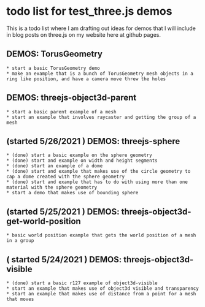 # todo list for test_three.js demos

This is a todo list where I am drafting out ideas for demos that I will include in blog posts on three.js on my website here at github pages.

## DEMOS: TorusGeometry
    * start a basic TorusGeometry demo
    * make an example that is a bunch of TorusGeometry mesh objects in a ring like position, and have a camera move threw the holes

## DEMOS: threejs-object3d-parent
    * start a basic parent example of a mesh
    * start an example that involves raycaster and getting the group of a mesh

## (started 5/26/2021 ) DEMOS: threejs-sphere
    * (done) start a basic example on the sphere geometry
    * (done) start and example on width and height segments
    * (done) start an example of a dome
    * (done) start and example that makes use of the circle geometry to cap a dome created with the sphere geometry
    * (done) start and example that has to do with using more than one material with the sphere geometry
    * start a demo that makes use of bounding sphere

## (started 5/25/2021 ) DEMOS: threejs-object3d-get-world-position
    * basic world position example that gets the world position of a mesh in a group

## ( started 5/24/2021 ) DEMOS: threejs-object3d-visible
    * (done) start a basic r127 example of object3d-visible
    * start an example that makes use of object3d visible and transparency
    * start an example that makes use of distance from a point for a mesh that moves
